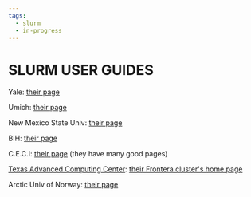 ```yaml
---
tags:
  - slurm
  - in-progress
---
```

# SLURM USER GUIDES

Yale: [their page](https://docs.ycrc.yale.edu/clusters-at-yale/job-scheduling/)

Umich: [their page](https://arc.umich.edu/greatlakes/slurm-user-guide/)

New Mexico State Univ: [their page](https://hpc.nmsu.edu/discovery/slurm/)

BIH: [their page](https://hpc-docs.cubi.bihealth.org/slurm/overview/)

C.E.C.I: [their page](https://support.ceci-hpc.be/doc/_contents/QuickStart/SubmittingJobs/SlurmTutorial.html) (they have many good pages)

[Texas Advanced Computing Center](https://docs.tacc.utexas.edu): [their Frontera cluster's home page](https://docs.tacc.utexas.edu/hpc/frontera/)

Arctic Univ of Norway: [their page](https://hpc-uit.readthedocs.io/en/latest/jobs/slurm_parameter.html)

